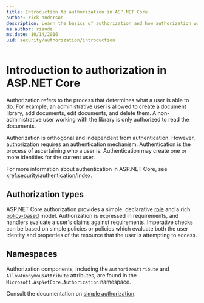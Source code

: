 ```yaml
---
title: Introduction to authorization in ASP.NET Core
author: rick-anderson
description: Learn the basics of authorization and how authorization works in ASP.NET Core apps.
ms.author: riande
ms.date: 10/14/2016
uid: security/authorization/introduction
---
```

# Introduction to authorization in ASP.NET Core

<a name="security-authorization-introduction"></a>

Authorization refers to the process that determines what a user is able to do. For example, an administrative user is allowed to create a document library, add documents, edit documents, and delete them. A non-administrative user working with the library is only authorized to read the documents.

Authorization is orthogonal and independent from authentication. However, authorization requires an authentication mechanism. Authentication is the process of ascertaining who a user is. Authentication may create one or more identities for the current user.

For more information about authentication in ASP.NET Core, see <xref:security/authentication/index>.

## Authorization types

ASP.NET Core authorization provides a simple, declarative [role](xref:security/authorization/roles) and a rich [policy-based](xref:security/authorization/policies) model. Authorization is expressed in requirements, and handlers evaluate a user's claims against requirements. Imperative checks can be based on simple policies or policies which evaluate both the user identity and properties of the resource that the user is attempting to access.

## Namespaces

Authorization components, including the `AuthorizeAttribute` and `AllowAnonymousAttribute` attributes, are found in the `Microsoft.AspNetCore.Authorization` namespace.

Consult the documentation on [simple authorization](xref:security/authorization/simple).
